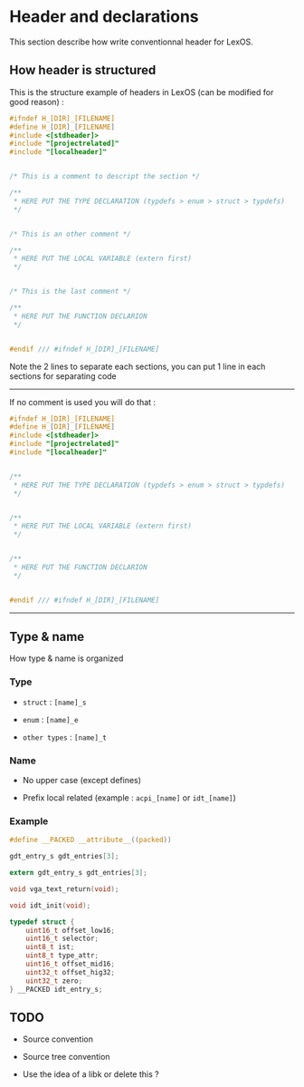 # Header and declarations

This section describe how write conventionnal header for LexOS.

## How header is structured

This is the structure example of headers in LexOS
(can be modified for good reason) :

```c
#ifndef H_[DIR]_[FILENAME]
#define H_[DIR]_[FILENAME]
#include <[stdheader]>
#include "[projectrelated]"
#include "[localheader]"


/* This is a comment to descript the section */

/**
 * HERE PUT THE TYPE DECLARATION (typdefs > enum > struct > typdefs) 
 */


/* This is an other comment */

/**
 * HERE PUT THE LOCAL VARIABLE (extern first)
 */


/* This is the last comment */

/**
 * HERE PUT THE FUNCTION DECLARION
 */


#endif /// #ifndef H_[DIR]_[FILENAME]

```

Note the 2 lines to separate each sections, you can put 1 line in each sections 
for separating code

---

If no comment is used you will do that :

```c
#ifndef H_[DIR]_[FILENAME]
#define H_[DIR]_[FILENAME]
#include <[stdheader]>
#include "[projectrelated]"
#include "[localheader]"


/**
 * HERE PUT THE TYPE DECLARATION (typdefs > enum > struct > typdefs) 
 */


/**
 * HERE PUT THE LOCAL VARIABLE (extern first)
 */


/**
 * HERE PUT THE FUNCTION DECLARION
 */


#endif /// #ifndef H_[DIR]_[FILENAME]

```

---

## Type & name

How type & name is organized

### Type

-   `struct`        : `[name]_s`

-   `enum`          : `[name]_e`

-   `other types`   : `[name]_t`

### Name

-   No upper case (except defines)

-   Prefix local related (example : `acpi_[name]` or `idt_[name]`)

### Example

```c
#define __PACKED __attribute__((packed))

gdt_entry_s gdt_entries[3];

extern gdt_entry_s gdt_entries[3];

void vga_text_return(void);

void idt_init(void);

typedef struct {
    uint16_t offset_low16;
    uint16_t selector;
    uint8_t ist;
    uint8_t type_attr;
    uint16_t offset_mid16;
    uint32_t offset_hig32;
    uint32_t zero;
} __PACKED idt_entry_s;
```

## TODO

-   Source convention

-   Source tree convention

-   Use the idea of a libk or delete this ?
